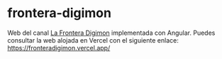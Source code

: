 # frontera-digimon
Web del canal [La Frontera Digimon](https://www.youtube.com/channel/UCqc-fmnWOInmLb6D8aM1uHA) implementada con Angular. Puedes consultar la web alojada en Vercel con el siguiente enlace: https://fronteradigimon.vercel.app/
